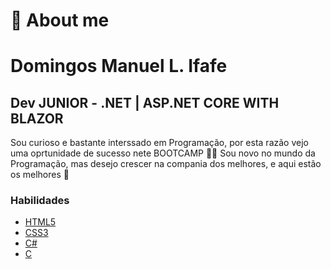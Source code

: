 # **👤 About me**
# Domingos Manuel L. Ifafe

## Dev JUNIOR - .NET | ASP.NET CORE WITH BLAZOR

Sou curioso e bastante interssado em Programação, por esta razão vejo uma oprtunidade de sucesso nete BOOTCAMP 👏🏾 
Sou novo no mundo da Programação, mas desejo crescer na compania dos melhores, e aqui estão os melhores 🤠

### Habilidades

- [HTML5]()
- [CSS3]()
- [C#]()
- [C]()

